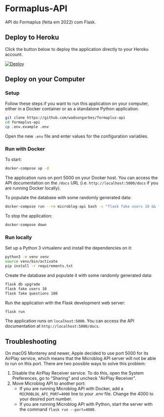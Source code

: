 # Formaplus-API

API do Formaplus (feita em 2022) com Flask.

## Deploy to Heroku

Click the button below to deploy the application directly to your Heroku
account.

[![Deploy](https://www.herokucdn.com/deploy/button.svg)](https://heroku.com/deploy?template=https://github.com/wadsongarbes/formaplus-api/)

## Deploy on your Computer

### Setup

Follow these steps if you want to run this application on your computer, either
in a Docker container or as a standalone Python application.

```bash
git clone https://github.com/wadsongarbes/formaplus-api
cd formaplus-api
cp .env.example .env
```

Open the new `.env` file and enter values for the configuration variables.

### Run with Docker

To start:

```bash
docker-compose up -d
```

The application runs on port 5000 on your Docker host. You can access the API
documentation on the `/docs` URL (i.e. `http://localhost:5000/docs` if you are
running Docker locally).

To populate the database with some randomly generated data:

```bash
docker-compose run --rm microblog-api bash -c "flask fake users 10 && flask fake questions 100"
```

To stop the application:

```bash
docker-compose down
```

### Run locally

Set up a Python 3 virtualenv and install the dependencies on it:

```bash
python3 -m venv venv
source venv/bin/activate
pip install -r requirements.txt
```

Create the database and populate it with some randomly generated data:

```bash
flask db upgrade
flask fake users 10
flask fake questions 100
```

Run the application with the Flask development web server:

```bash
flask run
```

The application runs on `localhost:5000`. You can access the API documentation
at `http://localhost:5000/docs`.

## Troubleshooting

On macOS Monterey and newer, Apple decided to use port 5000 for its AirPlay
service, which means that the Microblog API server will not be able to run on
this port. There are two possible ways to solve this problem:

1. Disable the AirPlay Receiver service. To do this, open the System
   Preferences, go to "Sharing" and uncheck "AirPlay Receiver".
2. Move Microblog API to another port:
   - If you are running Microblog API with Docker, add a
     `MICROBLOG_API_PORT=4000` line to your _.env_ file. Change the 4000 to your
     desired port number.
   - If you are running Microblog API with Python, start the server with the
     command `flask run --port=4000`.
